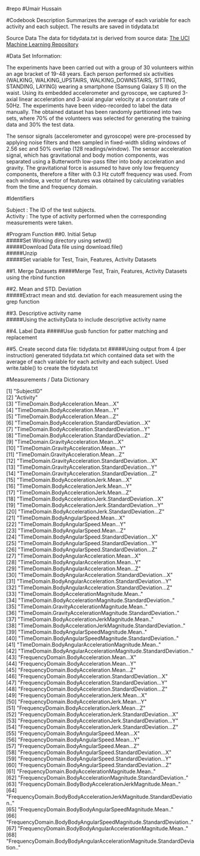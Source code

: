 #repo
#Umair Hussain

#Codebook Description
Summarizes the average of each variable for each activity and each subject. The results are saved in tidydata.txt

Source Data
The data for tidydata.txt is derived from source data: [The UCI Machine Learning Repository](http://archive.ics.uci.edu/ml/datasets/Human+Activity+Recognition+Using+Smartphones)  

#Data Set Information:

The experiments have been carried out with a group of 30 volunteers within an age bracket of 19-48 years. Each person performed six activities (WALKING, WALKING_UPSTAIRS, WALKING_DOWNSTAIRS, SITTING, STANDING, LAYING) wearing a smartphone (Samsung Galaxy S II) on the waist. Using its embedded accelerometer and gyroscope, we captured 3-axial linear acceleration and 3-axial angular velocity at a constant rate of 50Hz. The experiments have been video-recorded to label the data manually. The obtained dataset has been randomly partitioned into two sets, where 70% of the volunteers was selected for generating the training data and 30% the test data. 

The sensor signals (accelerometer and gyroscope) were pre-processed by applying noise filters and then sampled in fixed-width sliding windows of 2.56 sec and 50% overlap (128 readings/window). The sensor acceleration signal, which has gravitational and body motion components, was separated using a Butterworth low-pass filter into body acceleration and gravity. The gravitational force is assumed to have only low frequency components, therefore a filter with 0.3 Hz cutoff frequency was used. From each window, a vector of features was obtained by calculating variables from the time and frequency domain.

#Identifiers

 Subject : The ID of the test subjects.  
 Activity : The type of activity performed when the corresponding measurements were taken.  

#Program Function
##0. Initial Setup  
#####Set Working directory using setwd()    
#####Download Data file using download.file()  
#####Unzip   
#####Set variable for Test, Train, Features, Activity Datasets  

##1. Merge Datasets
#####Merge Test, Train, Features, Activity Datasets using the rbind function      

##2. Mean and STD. Deviation   
#####Extract mean and std. deviation for each measurement using the grep function

##3. Descriptive activity name  
#####Using the activityData to include descriptive activity name  

##4. Label Data
#####Use gusb function for patter matching and replacement    

##5. Create second data file: tidydata.txt
#####Using output from 4 (per instruction) generated tidydata.txt which contained data set with the average of each variable for each activity and each subject. Used write.table() to create the tidydata.txt     

#Measurements / Data Dictionary

  [1] "SubjectID"                                                               
  [2] "Activity"                                                                
  [3] "TimeDomain.BodyAcceleration.Mean...X"                                    
  [4] "TimeDomain.BodyAcceleration.Mean...Y"                                    
  [5] "TimeDomain.BodyAcceleration.Mean...Z"                                    
  [6] "TimeDomain.BodyAcceleration.StandardDeviation...X"                       
  [7] "TimeDomain.BodyAcceleration.StandardDeviation...Y"                       
  [8] "TimeDomain.BodyAcceleration.StandardDeviation...Z"                       
  [9] "TimeDomain.GravityAcceleration.Mean...X"                                 
 [10] "TimeDomain.GravityAcceleration.Mean...Y"                                 
 [11] "TimeDomain.GravityAcceleration.Mean...Z"                                 
 [12] "TimeDomain.GravityAcceleration.StandardDeviation...X"                    
 [13] "TimeDomain.GravityAcceleration.StandardDeviation...Y"                    
 [14] "TimeDomain.GravityAcceleration.StandardDeviation...Z"                    
 [15] "TimeDomain.BodyAccelerationJerk.Mean...X"                                
 [16] "TimeDomain.BodyAccelerationJerk.Mean...Y"                                
 [17] "TimeDomain.BodyAccelerationJerk.Mean...Z"                                
 [18] "TimeDomain.BodyAccelerationJerk.StandardDeviation...X"                   
 [19] "TimeDomain.BodyAccelerationJerk.StandardDeviation...Y"                   
 [20] "TimeDomain.BodyAccelerationJerk.StandardDeviation...Z"                   
 [21] "TimeDomain.BodyAngularSpeed.Mean...X"                                    
 [22] "TimeDomain.BodyAngularSpeed.Mean...Y"                                    
 [23] "TimeDomain.BodyAngularSpeed.Mean...Z"                                    
 [24] "TimeDomain.BodyAngularSpeed.StandardDeviation...X"                       
 [25] "TimeDomain.BodyAngularSpeed.StandardDeviation...Y"                       
 [26] "TimeDomain.BodyAngularSpeed.StandardDeviation...Z"                       
 [27] "TimeDomain.BodyAngularAcceleration.Mean...X"                             
 [28] "TimeDomain.BodyAngularAcceleration.Mean...Y"                             
 [29] "TimeDomain.BodyAngularAcceleration.Mean...Z"                             
 [30] "TimeDomain.BodyAngularAcceleration.StandardDeviation...X"                
 [31] "TimeDomain.BodyAngularAcceleration.StandardDeviation...Y"                
 [32] "TimeDomain.BodyAngularAcceleration.StandardDeviation...Z"                
 [33] "TimeDomain.BodyAccelerationMagnitude.Mean.."                             
 [34] "TimeDomain.BodyAccelerationMagnitude.StandardDeviation.."                
 [35] "TimeDomain.GravityAccelerationMagnitude.Mean.."                          
 [36] "TimeDomain.GravityAccelerationMagnitude.StandardDeviation.."             
 [37] "TimeDomain.BodyAccelerationJerkMagnitude.Mean.."                         
 [38] "TimeDomain.BodyAccelerationJerkMagnitude.StandardDeviation.."            
 [39] "TimeDomain.BodyAngularSpeedMagnitude.Mean.."                             
 [40] "TimeDomain.BodyAngularSpeedMagnitude.StandardDeviation.."                
 [41] "TimeDomain.BodyAngularAccelerationMagnitude.Mean.."                      
 [42] "TimeDomain.BodyAngularAccelerationMagnitude.StandardDeviation.."         
 [43] "FrequencyDomain.BodyAcceleration.Mean...X"                               
 [44] "FrequencyDomain.BodyAcceleration.Mean...Y"                               
 [45] "FrequencyDomain.BodyAcceleration.Mean...Z"                               
 [46] "FrequencyDomain.BodyAcceleration.StandardDeviation...X"                  
 [47] "FrequencyDomain.BodyAcceleration.StandardDeviation...Y"                  
 [48] "FrequencyDomain.BodyAcceleration.StandardDeviation...Z"                  
 [49] "FrequencyDomain.BodyAccelerationJerk.Mean...X"                           
 [50] "FrequencyDomain.BodyAccelerationJerk.Mean...Y"                           
 [51] "FrequencyDomain.BodyAccelerationJerk.Mean...Z"                           
 [52] "FrequencyDomain.BodyAccelerationJerk.StandardDeviation...X"              
 [53] "FrequencyDomain.BodyAccelerationJerk.StandardDeviation...Y"              
 [54] "FrequencyDomain.BodyAccelerationJerk.StandardDeviation...Z"              
 [55] "FrequencyDomain.BodyAngularSpeed.Mean...X"                               
 [56] "FrequencyDomain.BodyAngularSpeed.Mean...Y"                               
 [57] "FrequencyDomain.BodyAngularSpeed.Mean...Z"                               
 [58] "FrequencyDomain.BodyAngularSpeed.StandardDeviation...X"                  
 [59] "FrequencyDomain.BodyAngularSpeed.StandardDeviation...Y"                  
 [60] "FrequencyDomain.BodyAngularSpeed.StandardDeviation...Z"                  
 [61] "FrequencyDomain.BodyAccelerationMagnitude.Mean.."                        
 [62] "FrequencyDomain.BodyAccelerationMagnitude.StandardDeviation.."           
 [63] "FrequencyDomain.BodyBodyAccelerationJerkMagnitude.Mean.."                
 [64] "FrequencyDomain.BodyBodyAccelerationJerkMagnitude.StandardDeviation.."   
 [65] "FrequencyDomain.BodyBodyAngularSpeedMagnitude.Mean.."                    
 [66] "FrequencyDomain.BodyBodyAngularSpeedMagnitude.StandardDeviation.."       
 [67] "FrequencyDomain.BodyBodyAngularAccelerationMagnitude.Mean.."             
 [68] "FrequencyDomain.BodyBodyAngularAccelerationMagnitude.StandardDeviation.."

